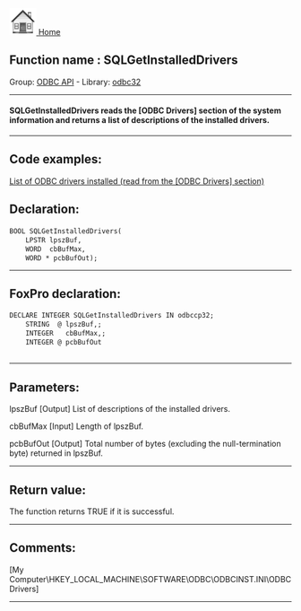 [<img src="../../images/home.png"> Home ](https://github.com/VFPX/Win32API)  

## Function name : SQLGetInstalledDrivers
Group: [ODBC API](../../functions_group.md#ODBC_API)  -  Library: [odbc32](../../Libraries.md#odbc32)  
***  


#### SQLGetInstalledDrivers reads the [ODBC Drivers] section of the system information and returns a list of descriptions of the installed drivers.
***  


## Code examples:
[List of ODBC drivers installed (read from the [ODBC Drivers] section)](../../samples/sample_378.md)  

## Declaration:
```foxpro  
BOOL SQLGetInstalledDrivers(
	LPSTR lpszBuf,
	WORD  cbBufMax,
	WORD * pcbBufOut);  
```  
***  


## FoxPro declaration:
```foxpro  
DECLARE INTEGER SQLGetInstalledDrivers IN odbccp32;
	STRING  @ lpszBuf,;
	INTEGER   cbBufMax,;
	INTEGER @ pcbBufOut
  
```  
***  


## Parameters:
lpszBuf 
[Output]
List of descriptions of the installed drivers. 

cbBufMax 
[Input]
Length of lpszBuf. 

pcbBufOut 
[Output]
Total number of bytes (excluding the null-termination byte) returned in lpszBuf.   
***  


## Return value:
The function returns TRUE if it is successful.  
***  


## Comments:
[My Computer\HKEY_LOCAL_MACHINE\SOFTWARE\ODBC\ODBCINST.INI\ODBC Drivers]  
  
***  

